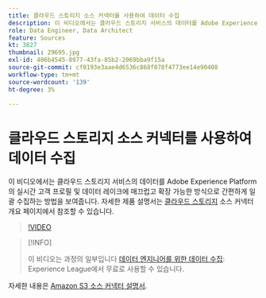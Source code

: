 ```yaml
---
title: 클라우드 스토리지 소스 커넥터를 사용하여 데이터 수집
description: 이 비디오에서는 클라우드 스토리지 서비스의 데이터를 Adobe Experience Platform의 실시간 고객 프로필 및 데이터 레이크에 매끄럽고 확장 가능한 방식으로 간편하게 일괄 수집하는 방법을 보여줍니다.
role: Data Engineer, Data Architect
feature: Sources
kt: 3827
thumbnail: 29695.jpg
exl-id: 406b4545-8977-43fa-85b2-2069bba9f15a
source-git-commit: cf0193e3aae4d6536c868f078f4773ee14e90408
workflow-type: tm+mt
source-wordcount: '139'
ht-degree: 3%

---
```


# 클라우드 스토리지 소스 커넥터를 사용하여 데이터 수집

이 비디오에서는 클라우드 스토리지 서비스의 데이터를 Adobe Experience Platform의 실시간 고객 프로필 및 데이터 레이크에 매끄럽고 확장 가능한 방식으로 간편하게 일괄 수집하는 방법을 보여줍니다. 자세한 제품 설명서는 [클라우드 스토리지](https://experienceleague.adobe.com/docs/experience-platform/sources/home.html?lang=en#cloud-storage) 소스 커넥터 개요 페이지에서 참조할 수 있습니다.

>[!VIDEO](https://video.tv.adobe.com/v/29695?quality=12&learn=on)

>[!INFO]
>
> 이 비디오는 과정의 일부입니다 [데이터 엔지니어를 위한 데이터 수집](https://experienceleague.adobe.com/?lang=ko-KR?recommended=ExperiencePlatform-D-1-2020.1.dataingestion): Experience League에서 무료로 사용할 수 있습니다.

자세한 내용은 [Amazon S3 소스 커넥터 설명서](https://experienceleague.adobe.com/docs/experience-platform/sources/ui-tutorials/create/cloud-storage/s3.html).
